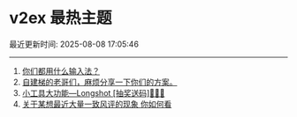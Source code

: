 # v2ex 最热主题

最近更新时间: 2025-08-08 17:05:46

--- 
1. [你们都用什么输入法？](https://www.v2ex.com/t/1150874) 
2. [自建梯的老哥们，麻烦分享一下你们的方案。](https://www.v2ex.com/t/1150876) 
3. [小工具大功能—Longshot [抽奖送码]🎉🎉🎉](https://www.v2ex.com/t/1150879) 
4. [关于某想最近大量一致风评的现象 你如何看](https://www.v2ex.com/t/1150891) 
